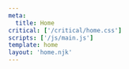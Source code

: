 ```yaml
---
meta:
  title: Home
critical: ['/critical/home.css']
scripts: ['/js/main.js']
template: home
layout: 'home.njk'
---
```

